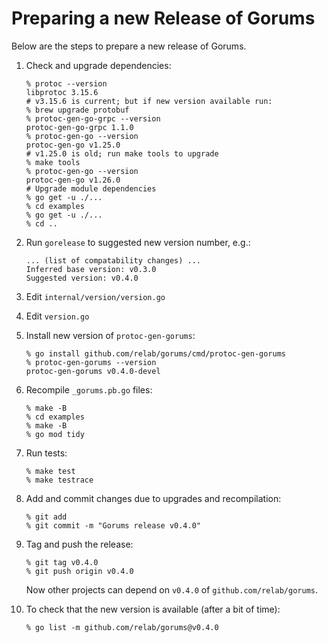 # Preparing a new Release of Gorums

Below are the steps to prepare a new release of Gorums.

1. Check and upgrade dependencies:

   ```shell
   % protoc --version
   libprotoc 3.15.6
   # v3.15.6 is current; but if new version available run:
   % brew upgrade protobuf
   % protoc-gen-go-grpc --version
   protoc-gen-go-grpc 1.1.0
   % protoc-gen-go --version
   protoc-gen-go v1.25.0
   # v1.25.0 is old; run make tools to upgrade
   % make tools
   % protoc-gen-go --version
   protoc-gen-go v1.26.0
   # Upgrade module dependencies
   % go get -u ./...
   % cd examples
   % go get -u ./...
   % cd ..
   ```

2. Run `gorelease` to suggested new version number, e.g.:

   ```text
   ... (list of compatability changes) ...
   Inferred base version: v0.3.0
   Suggested version: v0.4.0
   ```

3. Edit `internal/version/version.go`

4. Edit `version.go`

5. Install new version of `protoc-gen-gorums`:

   ```shell
   % go install github.com/relab/gorums/cmd/protoc-gen-gorums
   % protoc-gen-gorums --version
   protoc-gen-gorums v0.4.0-devel
   ```

6. Recompile `_gorums.pb.go` files:

   ```shell
   % make -B
   % cd examples
   % make -B
   % go mod tidy
   ```

7. Run tests:

   ```shell
   % make test
   % make testrace
   ```

8. Add and commit changes due to upgrades and recompilation:

   ```shell
   % git add
   % git commit -m "Gorums release v0.4.0"
   ```

9. Tag and push the release:

   ```shell
   % git tag v0.4.0
   % git push origin v0.4.0
   ```

   Now other projects can depend on `v0.4.0` of `github.com/relab/gorums`.

10. To check that the new version is available (after a bit of time):

    ```shell
    % go list -m github.com/relab/gorums@v0.4.0
    ```
